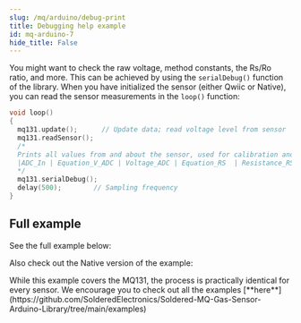 ```yaml
---
slug: /mq/arduino/debug-print
title: Debugging help example
id: mq-arduino-7
hide_title: False
---
```

You might want to check the raw voltage, method constants, the Rs/Ro ratio, and more. This can be achieved by using the `serialDebug()` function of the library.
When you have initialized the sensor (either Qwiic or Native), you can read the sensor measurements in the `loop()` function:

```cpp
void loop()
{
  mq131.update();      // Update data; read voltage level from sensor
  mq131.readSensor();
  /*
  Prints all values from and about the sensor, used for calibration and debugging purposes. The format is:
  |ADC_In | Equation_V_ADC | Voltage_ADC | Equation_RS  | Resistance_RS | EQ_Ratio | Ratio (RS/R0) | Equation_PPM | PPM |
  */
  mq131.serialDebug(); 
  delay(500);        // Sampling frequency
}
```

<CenteredImage src="/img/mq/debug.png" alt="Debug print on serial monitor" caption="Debug print on serial monitor" width="80%" />

<FunctionDocumentation
  functionName="mq131.serialDebug()"
  description="Prints all values from and about the sensor, used for calibration and debugging purposes"
  returnDescription="None"
  parameters={[]}
/>

## Full example

See the full example below:

<QuickLink  
  title="Debug-Print-Qwiic.ino"  
  description="Debug print function example for Qwiic MQ sensors"  
  url="https://github.com/SolderedElectronics/Soldered-MQ-Gas-Sensor-Arduino-Library/blob/main/examples/Qwiic/Debug-Print-Qwiic/Debug-Print-Qwiic.ino"  
/>

Also check out the Native version of the example:

<QuickLink  
  title="Debug-Print.ino"  
  description="Debug print function example for Native MQ sensors"  
  url="https://github.com/SolderedElectronics/Soldered-MQ-Gas-Sensor-Arduino-Library/blob/main/examples/native/Custom-Config/Custom-Config.ino"  
/>

<InfoBox>
While this example covers the MQ131, the process is practically identical for every sensor. We encourage you to check out all the examples [**here**](https://github.com/SolderedElectronics/Soldered-MQ-Gas-Sensor-Arduino-Library/tree/main/examples)
</InfoBox>